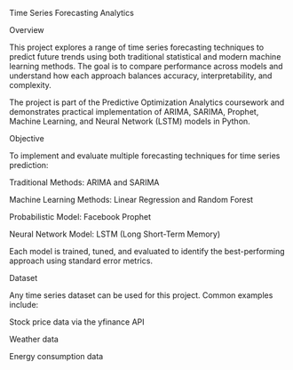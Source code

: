 Time Series Forecasting Analytics

Overview

This project explores a range of time series forecasting techniques to predict future trends using both traditional statistical and modern machine learning methods. The goal is to compare performance across models and understand how each approach balances accuracy, interpretability, and complexity.

The project is part of the Predictive Optimization Analytics coursework and demonstrates practical implementation of ARIMA, SARIMA, Prophet, Machine Learning, and Neural Network (LSTM) models in Python.

Objective

To implement and evaluate multiple forecasting techniques for time series prediction:

Traditional Methods: ARIMA and SARIMA

Machine Learning Methods: Linear Regression and Random Forest

Probabilistic Model: Facebook Prophet

Neural Network Model: LSTM (Long Short-Term Memory)

Each model is trained, tuned, and evaluated to identify the best-performing approach using standard error metrics.

Dataset

Any time series dataset can be used for this project. Common examples include:

Stock price data via the yfinance API

Weather data

Energy consumption data
